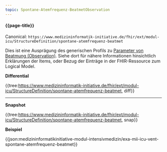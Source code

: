 ```yaml
---
topic: Spontane-Atemfrequenz-BeatmetObservation
---
```

#### {{page-title}}

Canonical: 
```https://www.medizininformatik-initiative.de/fhir/ext/modul-icu/StructureDefinition/spontane-atemfrequenz-beatmet```
<br> 

Dies ist eine Ausprägung des generischen Profils zu [Parameter von Beatmung (Observation)](https://www.medizininformatik-initiative.de/fhir/ext/modul-icu/StructureDefinition/parameter-von-beatmung). Siehe dort für nähere Informationen hinsichtlich Erklärungen der Items, oder Bezug der Einträge in der FHIR-Ressource zum Logical Model. 

**Differential**

{{tree:https://www.medizininformatik-initiative.de/fhir/ext/modul-icu/StructureDefinition/spontane-atemfrequenz-beatmet, diff}}

---

**Snapshot**

{{tree:https://www.medizininformatik-initiative.de/fhir/ext/modul-icu/StructureDefinition/spontane-atemfrequenz-beatmet, snap}}

**Beispiel**

{{json:medizininformatikinitiative-modul-intensivmedizin/exa-mii-icu-vent-spontane-atemfrequenz-beatmet}}